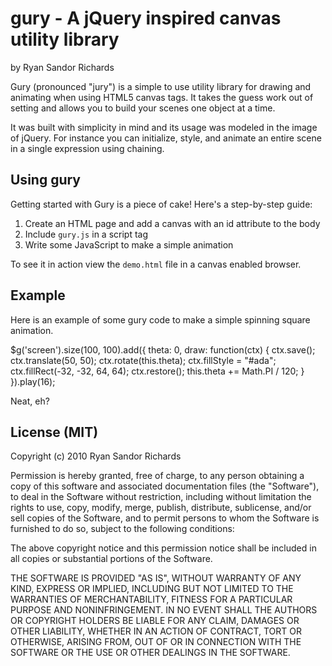 gury - A jQuery inspired canvas utility library
================================================================================
by Ryan Sandor Richards

Gury (pronounced "jury") is a simple to use utility library for drawing and
animating when using HTML5 canvas tags. It takes the guess work out of setting
and allows you to build your scenes one object at a time.

It was built with simplicity in mind and its usage was modeled in the image
of jQuery. For instance you can initialize, style, and animate an entire scene
in a single expression using chaining.

Using gury
--------------------------------------------------------------------------------

Getting started with Gury is a piece of cake! Here's a step-by-step guide:

1. Create an HTML page and add a canvas with an id attribute to the body
2. Include `gury.js` in a script tag
3. Write some JavaScript to make a simple animation

To see it in action view the `demo.html` file in a canvas enabled browser.

Example
--------------------------------------------------------------------------------
Here is an example of some gury code to make a simple spinning square animation.


  $g('screen').size(100, 100).add({
    theta: 0, 
    draw: function(ctx) {
      ctx.save();
        ctx.translate(50, 50);
        ctx.rotate(this.theta);
        ctx.fillStyle = "#ada";
        ctx.fillRect(-32, -32, 64, 64);
      ctx.restore();
      this.theta += Math.PI / 120;
    }
  }).play(16);


Neat, eh?


License (MIT)
--------------------------------------------------------------------------------
Copyright (c) 2010 Ryan Sandor Richards

Permission is hereby granted, free of charge, to any person obtaining a copy
of this software and associated documentation files (the "Software"), to deal
in the Software without restriction, including without limitation the rights
to use, copy, modify, merge, publish, distribute, sublicense, and/or sell
copies of the Software, and to permit persons to whom the Software is
furnished to do so, subject to the following conditions:

The above copyright notice and this permission notice shall be included in
all copies or substantial portions of the Software.

THE SOFTWARE IS PROVIDED "AS IS", WITHOUT WARRANTY OF ANY KIND, EXPRESS OR
IMPLIED, INCLUDING BUT NOT LIMITED TO THE WARRANTIES OF MERCHANTABILITY,
FITNESS FOR A PARTICULAR PURPOSE AND NONINFRINGEMENT. IN NO EVENT SHALL THE
AUTHORS OR COPYRIGHT HOLDERS BE LIABLE FOR ANY CLAIM, DAMAGES OR OTHER
LIABILITY, WHETHER IN AN ACTION OF CONTRACT, TORT OR OTHERWISE, ARISING FROM,
OUT OF OR IN CONNECTION WITH THE SOFTWARE OR THE USE OR OTHER DEALINGS IN
THE SOFTWARE.